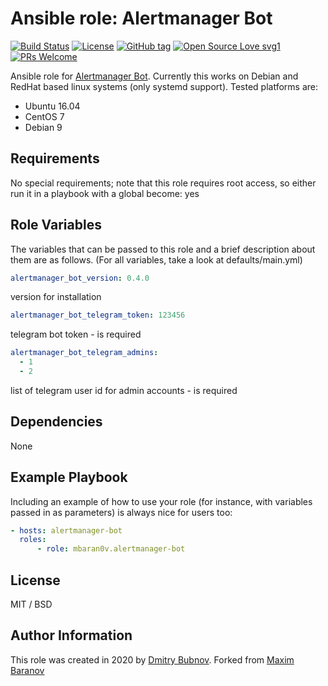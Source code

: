 # Ansible role: Alertmanager Bot

[![Build Status](https://travis-ci.org/mbaran0v/ansible-role-alertmanager-bot.svg?branch=master)](https://travis-ci.org/mbaran0v/ansible-role-alertmanager-bot) [![License](https://img.shields.io/badge/license-MIT%20License-brightgreen.svg)](https://opensource.org/licenses/MIT) [![GitHub tag](https://img.shields.io/github/tag/mbaran0v/ansible-role-alertmanager-bot.svg)](https://github.com/mbaran0v/ansible-role-alertmanager-bot/tags/) [![Open Source Love svg1](https://badges.frapsoft.com/os/v1/open-source.svg?v=103)](https://github.com/ellerbrock/open-source-badges/) [![PRs Welcome](https://img.shields.io/badge/PRs-welcome-brightgreen.svg?style=flat-square)](http://makeapullrequest.com)

Ansible role for [Alertmanager Bot](https://github.com/metalmatze/alertmanager-bot). Currently this works on Debian and RedHat based linux systems (only systemd support). Tested platforms are:

* Ubuntu 16.04
* CentOS 7
* Debian 9

Requirements
------------

No special requirements; note that this role requires root access, so either run it in a playbook with a global become: yes

Role Variables
--------------

The variables that can be passed to this role and a brief description about them are as follows. (For all variables, take a look at defaults/main.yml)

```yaml
alertmanager_bot_version: 0.4.0
```
version for installation

```yaml
alertmanager_bot_telegram_token: 123456
```
telegram bot token - is required

```yaml
alertmanager_bot_telegram_admins:
  - 1
  - 2
```
list of telegram user id for admin accounts - is required

Dependencies
------------

None

Example Playbook
----------------

Including an example of how to use your role (for instance, with variables passed in as parameters) is always nice for users too:

```yaml
- hosts: alertmanager-bot
  roles:
      - role: mbaran0v.alertmanager-bot
```

License
-------

MIT / BSD

Author Information
------------------

This role was created in 2020 by [Dmitry Bubnov](https://github.com/bubnovd).
Forked from  [Maxim Baranov](https://github.com/mbaran0v)
